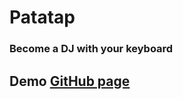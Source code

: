 # Patatap

### Become a DJ with your keyboard 
## Demo [GitHub page](https://douglas06mp.github.io/javascript-patatap/)
